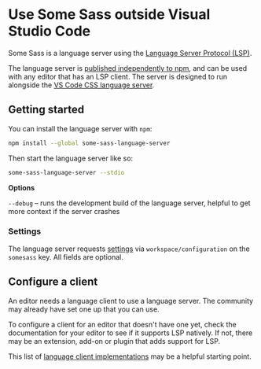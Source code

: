 # Use Some Sass outside Visual Studio Code

Some Sass is a language server using the [Language Server Protocol (LSP)][lsp].

The language server is [published independently to npm][npm], and can be used with any editor that has an LSP client. The server is designed to run alongside the [VS Code CSS language server](https://github.com/hrsh7th/vscode-langservers-extracted).

## Getting started

You can install the language server with `npm`:

```sh
npm install --global some-sass-language-server
```

Then start the language server like so:

```sh
some-sass-language-server --stdio
```

**Options**

`--debug` – runs the development build of the language server, helpful to get more context if the server crashes

### Settings

The language server requests [settings](../user-guide/settings.md) via `workspace/configuration` on the `somesass` key. All fields are optional.

## Configure a client

An editor needs a language client to use a language server. The community may already have set one up that you can use.

To configure a client for an editor that doesn't have one yet, check the documentation for your editor to see if it supports LSP natively. If not, there may be an extension, add-on or plugin that adds support for LSP.

This list of [language client implementations][languageclients] may be a helpful starting point.

[lsp]: https://microsoft.github.io/language-server-protocol/
[npm]: https://www.npmjs.com/package/some-sass-language-server
[languageclients]: https://microsoft.github.io/language-server-protocol/implementors/tools/
